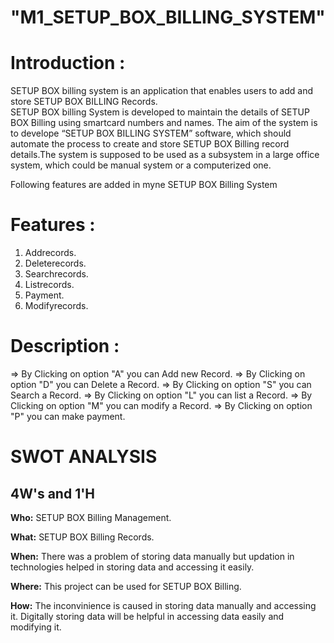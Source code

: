 # "M1_SETUP_BOX_BILLING_SYSTEM"

# **Introduction :**
SETUP BOX billing system is an application that enables users to add and store SETUP BOX BILLING Records.\
SETUP BOX billing System is developed to maintain the details of SETUP BOX Billing using smartcard numbers and names.
The aim of the system is to develope “SETUP BOX BILLING SYSTEM” software, which should automate the process to create and store SETUP BOX Billing record details.The system is supposed to be used as a subsystem in a large office system, which could be manual system or a computerized one.

Following features are added in myne SETUP BOX Billing System
# **Features :**
1. Addrecords.
2. Deleterecords.
3. Searchrecords.
4. Listrecords.
5. Payment.
6. Modifyrecords.

# **Description :**
=> By Clicking on option "A" you can Add new Record.
=> By Clicking on option "D" you can Delete a Record.
=> By Clicking on option "S" you can Search a Record.
=> By Clicking on option "L" you can list a Record.
=> By Clicking on option "M" you can modify a Record.
=> By Clicking on option "P" you can make payment.

# SWOT ANALYSIS
## 4W's and 1'H
**Who:** SETUP BOX Billing Management.

**What:** SETUP BOX Billing Records.

**When:** There was a problem of storing data manually but updation in technologies helped in storing data and accessing it easily.

**Where:** This project can be used for SETUP BOX Billing.

**How:** The inconvinience is caused in storing data manually and accessing it. Digitally storing data will be helpful in accessing data easily and modifying it.

